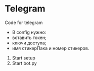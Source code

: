 # Telegram
Code for telegram

- В config нужно:
- вставить токен; 
- ключи доступа; 
- имя стикерПака и номер стикеров.

1) Start setup
2) Start bot.py
